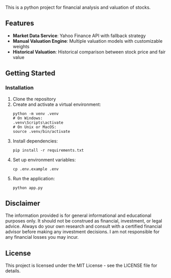 This is a python project for financial analysis and valuation of stocks. 

## Features

- **Market Data Service**: Yahoo Finance API with fallback strategy
- **Manual Valuation Engine**: Multiple valuation models with customizable weights
- **Historical Valuation**: Historical comparison between stock price and fair value

## Getting Started


### Installation 

1. Clone the repository
2. Create and activate a virtual environment:
   ```
   python -m venv .venv
   # On Windows:
   .venv\Scripts\activate
   # On Unix or MacOS:
   source .venv/bin/activate
   ```
3. Install dependencies:
   ```
   pip install -r requirements.txt
   ```
4. Set up environment variables:
   ```
   cp .env.example .env
   ```
5. Run the application:
   ```
   python app.py
   ```   

## Disclaimer

The information provided is for general informational and educational purposes only. It should not be construed as financial, investment, or legal advice. Always do your own research and consult with a certified financial advisor before making any investment decisions. I am not responsible for any financial losses you may incur.

## License

This project is licensed under the MIT License - see the LICENSE file for details. 